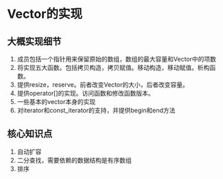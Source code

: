 # Vector的实现
## 大概实现细节
1. 成员包括一个指针用来保留原始的数组，数组的最大容量和Vector中的项数
2. 将实现五大函数。包括拷贝构造，拷贝赋值。移动构造，移动赋值。析构函数。
3. 提供resize，reserve。前者改变Vector的大小，后者改变容量。
4. 提供operator[]的实现。访问函数和修改函数版本。
5. 一些基本的vector本身的实现
6. 对iterator和const_iterator的支持，并提供begin和end方法

## 核心知识点
1. 自动扩容
2. 二分查找，需要依赖的数据结构是有序数组
3. 排序
